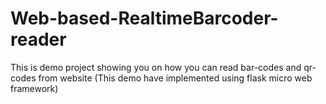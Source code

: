 # Web-based-RealtimeBarcoder-reader
This is demo project showing you on how you can read bar-codes and qr-codes from website (This demo have implemented using flask micro web framework)  
